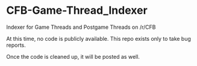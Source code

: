 # CFB-Game-Thread_Indexer
Indexer for Game Threads and Postgame Threads on /r/CFB

At this time, no code is publicly available. This repo exists only to take bug reports.

Once the code is cleaned up, it will be posted as well.
